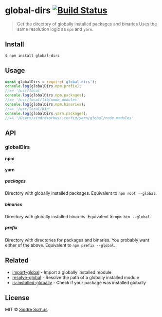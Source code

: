 # global-dirs [![Build Status](https://travis-ci.org/sindresorhus/global-dirs.svg?branch=master)](https://travis-ci.org/sindresorhus/global-dirs)
> Get the directory of globally installed packages and binaries
Uses the same resolution logic as `npm` and `yarn`.
## Install
```
$ npm install global-dirs
```
## Usage
```js
const globalDirs = require('global-dirs');
console.log(globalDirs.npm.prefix);
//=> '/usr/local'
console.log(globalDirs.npm.packages);
//=> '/usr/local/lib/node_modules'
console.log(globalDirs.npm.binaries);
//=> '/usr/local/bin'
console.log(globalDirs.yarn.packages);
//=> '/Users/sindresorhus/.config/yarn/global/node_modules'
```
## API
### globalDirs
#### npm
#### yarn
##### packages
Directory with globally installed packages.
Equivalent to `npm root --global`.
##### binaries
Directory with globally installed binaries.
Equivalent to `npm bin --global`.
##### prefix
Directory with directories for packages and binaries. You probably want either of the above.
Equivalent to `npm prefix --global`.
## Related
- [import-global](https://github.com/sindresorhus/import-global) - Import a globally installed module
- [resolve-global](https://github.com/sindresorhus/resolve-global) - Resolve the path of a globally installed module
- [is-installed-globally](https://github.com/sindresorhus/is-installed-globally) - Check if your package was installed globally
## License
MIT © [Sindre Sorhus](https://sindresorhus.com)

